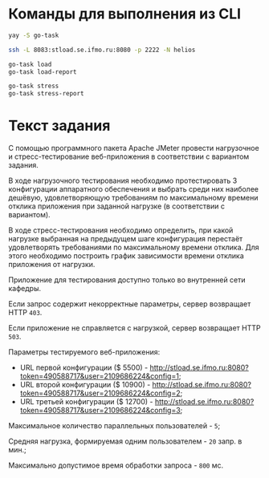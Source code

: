 # Команды для выполнения из CLI

```sh
yay -S go-task

ssh -L 8083:stload.se.ifmo.ru:8080 -p 2222 -N helios

go-task load
go-task load-report

go-task stress
go-task stress-report
```
# Текст задания

С помощью программного пакета Apache JMeter провести нагрузочное и стресс-тестирование веб-приложения в соответствии с вариантом задания.

В ходе нагрузочного тестирования необходимо протестировать 3 конфигурации аппаратного обеспечения и выбрать среди них наиболее дешёвую, удовлетворяющую требованиям по максимальному времени отклика приложения при заданной нагрузке (в соответствии с вариантом).

В ходе стресс-тестирования необходимо определить, при какой нагрузке выбранная на предыдущем шаге конфигурация перестаёт удовлетворять требованиями по максимальному времени отклика. Для этого необходимо построить график зависимости времени отклика приложения от нагрузки.

Приложение для тестирования доступно только во внутренней сети кафедры.

Если запрос содержит некорректные параметры, сервер возвращает HTTP `403`.

Если приложение не справляется с нагрузкой, сервер возвращает HTTP `503`.

Параметры тестируемого веб-приложения:
  * URL первой конфигурации ($ 5500) - http://stload.se.ifmo.ru:8080?token=490588717&user=2109686224&config=1;
  * URL второй конфигурации ($ 10900) - http://stload.se.ifmo.ru:8080?token=490588717&user=2109686224&config=2;
  * URL третьей конфигурации ($ 12700) - http://stload.se.ifmo.ru:8080?token=490588717&user=2109686224&config=3;

Максимальное количество параллельных пользователей - `5`;

Средняя нагрузка, формируемая одним пользователем - `20` запр. в мин.;

Максимально допустимое время обработки запроса - `800` мс.
